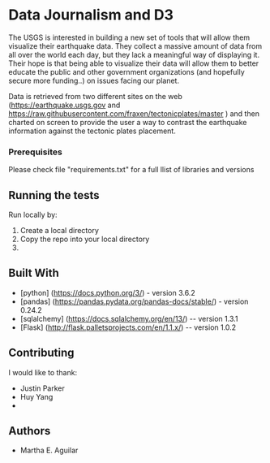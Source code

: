# Data Journalism and D3


The USGS is interested in building a new set of tools that will allow them visualize their earthquake data. They collect a massive amount of data from all over the world each day, but they lack a meaningful way of displaying it. Their hope is that being able to visualize their data will allow them to better educate the public and other government organizations (and hopefully secure more funding..) on issues facing our planet.

Data is retrieved from two different sites on the web (https://earthquake.usgs.gov and https://raw.githubusercontent.com/fraxen/tectonicplates/master ) and then charted on screen to provide the user a way to contrast the earthquake information against the tectonic plates placement.


### Prerequisites

Please check file "requirements.txt" for a full llist of libraries and versions


## Running the tests

Run locally by:
1. Create a local directory
2. Copy the repo into your local directory
3. 


## Built With
* [python] (https://docs.python.org/3/) - version 3.6.2
* [pandas] (https://pandas.pydata.org/pandas-docs/stable/) - version 0.24.2
* [sqlalchemy] (https://docs.sqlalchemy.org/en/13/) -- version 1.3.1
* [Flask] (http://flask.palletsprojects.com/en/1.1.x/) -- version 1.0.2


## Contributing

I would like to thank:
* Justin Parker
* Huy Yang
* 

## Authors

* Martha E. Aguilar
